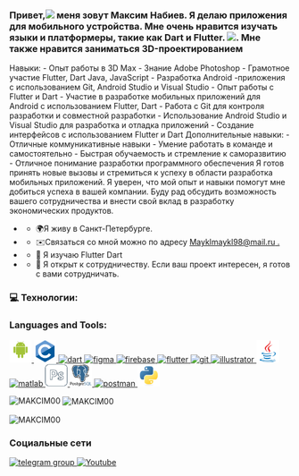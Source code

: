 
### Привет,![](https://user-images.githubusercontent.com/18350557/176309783-0785949b-9127-417c-8b55-ab5a4333674e.gif) меня зовут Максим Набиев. Я делаю приложения для мобильного устройства. Мне очень нравится изучать языки и платформеры, такие как Dart и Flutter. <img src="https://media.giphy.com/media/WUlplcMpOCEmTGBtBW/giphy.gif" width="30px">. Мне также нравится заниматься 3D-проектированием 
Навыки: - Опыт работы в 3D Max - Знание Adobe Photoshop - Грамотное участие Flutter, Dart Java, JavaScript - Разработка Android -приложения с использованием Git, Android Studio и Visual Studio - Опыт работы с Flutter и Dart - Участие в разработке мобильных приложений для Android с использованием Flutter, Dart - Работа с Git для контроля разработки и совместной разработки - Использование Android Studio и Visual Studio для разработка и отладка приложений - Создание интерфейсов с использованием Flutter и Dart Дополнительные навыки: - Отличные коммуникативные навыки - Умение работать в команде и самостоятельно - Быстрая обучаемость и стремление к саморазвитию - Отличное понимание разработки программного обеспечения Я готов принять новые вызовы и стремиться к успеху в области разработка мобильных приложений. Я уверен, что мой опыт и навыки помогут мне добиться успеха в вашей компании. Буду рад обсудить возможность вашего сотрудничества и внести свой вклад в разработку экономических продуктов. 
* * 🌍Я живу в Санкт-Петербурге.
* * ✉️Связаться со мной можно по адресу [Mayklmaykl98@mail.ru .](mailto:Mayklmaykl98@mail.ru)[](mailto:Mayklmaykl98@mail.ru)
* * 🧠 Я изучаю Flutter Dart
* * 🤝 Я открыт к сотрудничеству. Если ваш проект интересен, я готов с вами сотрудничать.
 






### 💻 Технологии:

<h3 align="left">Languages and Tools:</h3>
<p align="left"> <a href="https://developer.android.com" target="_blank" rel="noreferrer"> <img src="https://raw.githubusercontent.com/devicons/devicon/master/icons/android/android-original-wordmark.svg" alt="android" width="40" height="40"/> </a> <a href="https://www.cprogramming.com/" target="_blank" rel="noreferrer"> <img src="https://raw.githubusercontent.com/devicons/devicon/master/icons/c/c-original.svg" alt="c" width="40" height="40"/> </a> <a href="https://dart.dev" target="_blank" rel="noreferrer"> <img src="https://www.vectorlogo.zone/logos/dartlang/dartlang-icon.svg" alt="dart" width="40" height="40"/> </a> <a href="https://www.figma.com/" target="_blank" rel="noreferrer"> <img src="https://www.vectorlogo.zone/logos/figma/figma-icon.svg" alt="figma" width="40" height="40"/> </a> <a href="https://firebase.google.com/" target="_blank" rel="noreferrer"> <img src="https://www.vectorlogo.zone/logos/firebase/firebase-icon.svg" alt="firebase" width="40" height="40"/> </a> <a href="https://flutter.dev" target="_blank" rel="noreferrer"> <img src="https://www.vectorlogo.zone/logos/flutterio/flutterio-icon.svg" alt="flutter" width="40" height="40"/> </a> <a href="https://git-scm.com/" target="_blank" rel="noreferrer"> <img src="https://www.vectorlogo.zone/logos/git-scm/git-scm-icon.svg" alt="git" width="40" height="40"/> </a> <a href="https://www.adobe.com/in/products/illustrator.html" target="_blank" rel="noreferrer"> <img src="https://www.vectorlogo.zone/logos/adobe_illustrator/adobe_illustrator-icon.svg" alt="illustrator" width="40" height="40"/> </a> <a href="https://www.java.com" target="_blank" rel="noreferrer"> <img src="https://raw.githubusercontent.com/devicons/devicon/master/icons/java/java-original.svg" alt="java" width="40" height="40"/> </a> <a href="https://www.mathworks.com/" target="_blank" rel="noreferrer"> <img src="https://upload.wikimedia.org/wikipedia/commons/2/21/Matlab_Logo.png" alt="matlab" width="40" height="40"/> </a> <a href="https://www.photoshop.com/en" target="_blank" rel="noreferrer"> <img src="https://raw.githubusercontent.com/devicons/devicon/master/icons/photoshop/photoshop-line.svg" alt="photoshop" width="40" height="40"/> </a> <a href="https://www.postgresql.org" target="_blank" rel="noreferrer"> <img src="https://raw.githubusercontent.com/devicons/devicon/master/icons/postgresql/postgresql-original-wordmark.svg" alt="postgresql" width="40" height="40"/> </a> <a href="https://postman.com" target="_blank" rel="noreferrer"> <img src="https://www.vectorlogo.zone/logos/getpostman/getpostman-icon.svg" alt="postman" width="40" height="40"/> </a> <a href="https://www.python.org" target="_blank" rel="noreferrer"> <img src="https://raw.githubusercontent.com/devicons/devicon/master/icons/python/python-original.svg" alt="python" width="40" height="40"/> </a> </p>

<p><img align="left" src="https://github-readme-stats.vercel.app/api/top-langs?username=MAKCIM00&show_icons=true&locale=en&layout=compact" alt="MAKCIM00" /></p>

<p>&nbsp;<img align="center" src="https://github-readme-stats.vercel.app/api?username=MAKCIM00&show_icons=true&locale=en" alt="MAKCIM00" /></p>

<p><img align="center" src="https://github-readme-streak-stats.herokuapp.com/?user=MAKCIM00&" alt="MAKCIM00" /></p>




### Социальные сети
</a>
    <a href="https://t.me/makcon1007" target="_blank">
      <img src="https://cdn-icons-png.flaticon.com/512/2111/2111646.png" width="40" height="40" alt="telegram group" />
    </a>
    <a href="https://www.youtube.com/channel/UCzhVcavgJM8mJO6ED_PErPA" target="_blank">
      <img src="https://cdn-icons-png.flaticon.com/512/3670/3670147.png" width="40" height="40" alt="Youtube"/>
    </a>


